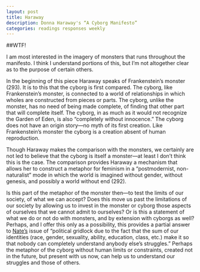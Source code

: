 ```yaml
---
layout: post
title: Haraway
description: Donna Haraway's “A Cyborg Manifesto”
categories: readings responses weekly
---
```


##WTF!

I am most interested in the imagery of monsters that runs throughout the manifesto.  I think I understand portions of this, but I’m not altogether clear as to the purpose of certain others. 

In the beginning of this piece Haraway speaks of Frankenstein’s monster (293).  It is to this that the cyborg is first compared.  The cyborg, like Frankenstein’s monster, is connected to a world of relationships in which wholes are constructed from pieces or parts.  The cyborg, unlike the monster, has no need of being made complete, of finding that other part that will complete itself.  The cyborg, in as much as it would not recognize the Garden of Eden, is also “completely without innocence.”  The cyborg does not have an origin story—no myth of its first creation.  Like Frankenstein’s monster the cyborg is a creation absent of human reproduction.   

Though Haraway makes the comparison with the monsters, we certainly are not led to believe that the cyborg is itself a monster—at least I don’t think this is the case.  The comparison provides Haraway a mechanism that allows her to construct a metaphor for feminism in a “postmodernist, non-naturalist” mode in which the world is imagined without gender, without genesis, and possibly a world without end (292).

Is this part of the metaphor of the monster then—to test the limits of our society, of what we can accept?  Does this move us past the limitations of our society by allowing us to invest in the monster or cyborg those aspects of ourselves that we cannot admit to ourselves?  Or is this a statement of what we do or not do with monsters, and by extension with cyborgs as well?  Perhaps, and I offer this only as a possibility, this provides a partial answer to [Nate’s]( http://nattybee.github.io/blog/2016-02-10/haraway.html) issue of “political gridlock due to the fact that the sum of our identities (race, gender, sexuality, ability, education, class, etc.) make it so that nobody can completely understand anybody else’s struggles.”  Perhaps the metaphor of the cyborg without human limits or constraints, created not in the future, but present with us now, can help us to understand our struggles and those of others.


